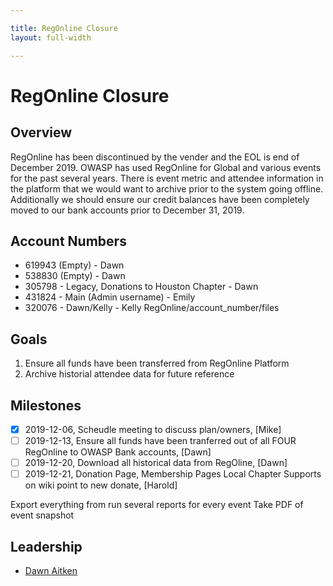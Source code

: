 ```yaml
---

title: RegOnline Closure
layout: full-width

---
```


# RegOnline Closure

## Overview

RegOnline has been discontinued by the vender and the EOL is end of December 2019. OWASP has used RegOnline for Global and various events for the past several years. There is event metric and attendee information in the platform that we would want to archive prior to the system going offline. Additionally we should ensure our credit balances have been completely moved to our bank accounts prior to December 31, 2019.

## Account Numbers
- 619943 (Empty) - Dawn
- 538830 (Empty) - Dawn
- 305798 - Legacy, Donations to Houston Chapter - Dawn
- 431824 - Main (Admin username) - Emily
- 320076 - Dawn/Kelly - Kelly
RegOnline/account_number/files


## Goals

1. Ensure all funds have been transferred from RegOnline Platform
1. Archive historial attendee data for future reference

## Milestones

- [x] 2019-12-06, Scheudle meeting to discuss plan/owners, [Mike]
- [ ] 2019-12-13, Ensure all funds have been tranferred out of all FOUR RegOnline to OWASP Bank accounts, [Dawn]
- [ ] 2019-12-20, Download all historical data from RegOline, [Dawn]
- [ ] 2019-12-21, Donation Page, Membership Pages Local Chapter Supports on wiki point to new donate, [Harold]

Export everything from run several reports for every event
Take PDF of event snapshot

## Leadership

* [Dawn Aitken](mailto:dawn.aitken@owasp.com?subject=RegOnline%20Closure)

